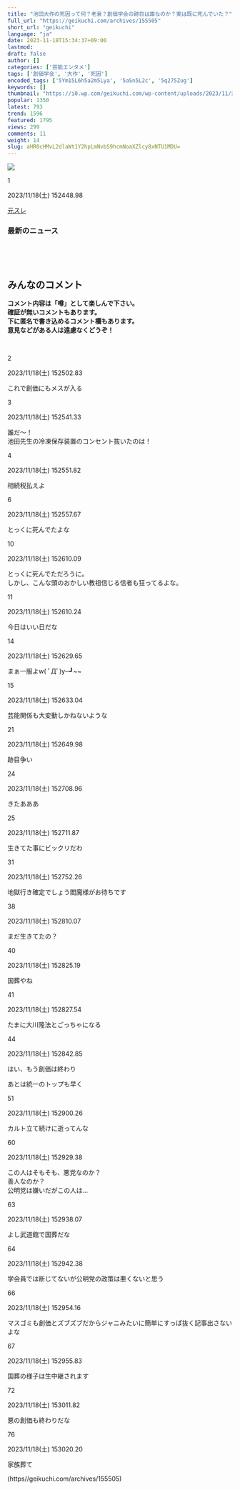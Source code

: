 ```yaml
---
title: "池田大作の死因って何？老衰？創価学会の跡目は誰なのか？実は既に死んでいた？"
full_url: "https://geikuchi.com/archives/155505"
short_url: "geikuchi"
language: "ja"
date: 2023-11-18T15:34:37+09:00
lastmod: 
draft: false
author: []
categories: ['芸能エンタメ']
tags: ['創価学会', '大作', '死因']
encoded_tags: ['5Ym15L6h5a2m5Lya', '5aSn5L2c', '5q275Zug']
keywords: []
thumbnail: "https://i0.wp.com/geikuchi.com/wp-content/uploads/2023/11/池田大作の死因.jpg?fit=1200%2C800&ssl=1"
popular: 1350
latest: 793
trend: 1596
featured: 1795
views: 299
comments: 11
weight: 14
slug: aHR0cHMvL2dlaWt1Y2hpLmNvbS9hcmNoaXZlcy8xNTU1MDU=
---
```


![](https://i0.wp.com/geikuchi.com/wp-content/uploads/2023/11/池田大作の死因.jpg?fit=1200%2C800&ssl=1)

<div><p class='t_h'><p>1 <p> 2023/11/18(土) 152448.98 </p></p></p> <p> </p> <p><a rel='noopener' target='_blank' href='https//hayabusa9.5ch.net/test/read.cgi/mnewsplus/1700288688/'>元スレ</a></p> <p class='text-mobile'> <h3>最新のニュース</h3> </p> <p class='blogroll_wrapper'> </p> <p class='text-mobile'> <br> </p> <p class='text-mobile'> </p> <p class='text-mobile'> <br> </p> <h2>みんなのコメント</h2> <strong><p>コメント内容は「噂」として楽しんで下さい。<br> 確証が無いコメントもあります。<br> 下に匿名で書き込めるコメント欄もあります。<br> 意見などがある人は遠慮なくどうぞ！<br></p></strong> <br><p></p> <p class='t_h'><p>2 <p> 2023/11/18(土) 152502.83 </p></p></p> <p class='t_b'><p> これで創価にもメスが入る </p></p> <p> </p> <p class='t_h'><p>3 <p> 2023/11/18(土) 152541.33 </p></p></p> <p class='t_b'><p> 誰だ～！<br> 池田先生の冷凍保存装置のコンセント抜いたのは！ </p></p> <p> </p> <p class='t_h'><p>4 <p> 2023/11/18(土) 152551.82 </p></p></p> <p class='t_b'><p> 相続税払えよ </p></p> <p> </p> <p class='t_h'><p>6 <p> 2023/11/18(土) 152557.67 </p></p></p> <p class='t_b'><p> とっくに死んでたよな </p></p> <p> </p> <p class='t_h'><p>10 <p> 2023/11/18(土) 152610.09 </p></p></p> <p class='t_b'><p> とっくに死んでただろうに。<br> しかし、こんな頭のおかしい教祖信じる信者も狂ってるよな。 </p></p> <p> </p> <p class='t_h'><p>11 <p> 2023/11/18(土) 152610.24 </p></p></p> <p class='t_b'><p> 今日はいい日だな </p></p> <p> </p> <p class='t_h'><p>14 <p> 2023/11/18(土) 152629.65 </p></p></p> <p class='t_b'><p> まぁ一服よw( ﾟДﾟ)y─┛~~ </p></p> <p> </p> <p class='t_h'><p>15 <p> 2023/11/18(土) 152633.04 </p></p></p> <p class='t_b'><p> 芸能関係も大変動しかねないような </p></p> <p> </p> <p class='t_h'><p>21 <p> 2023/11/18(土) 152649.98 </p></p></p> <p class='t_b'><p> 跡目争い </p></p> <p> </p> <p class='t_h'><p>24 <p> 2023/11/18(土) 152708.96 </p></p></p> <p class='t_b'><p> きたあああ </p></p> <p> </p> <p class='t_h'><p>25 <p> 2023/11/18(土) 152711.87 </p></p></p> <p class='t_b'><p> 生きてた事にビックリだわ </p></p> <p> </p> <p class='t_h'><p>31 <p> 2023/11/18(土) 152752.26 </p></p></p> <p class='t_b'><p> 地獄行き確定でしょう閻魔様がお待ちです </p></p> <p> </p> <p class='t_h'><p>38 <p> 2023/11/18(土) 152810.07 </p></p></p> <p class='t_b'><p> まだ生きてたの？ </p></p> <p> </p> <p class='t_h'><p>40 <p> 2023/11/18(土) 152825.19 </p></p></p> <p class='t_b'><p> 国葬やね </p></p> <p> </p> <p class='t_h'><p>41 <p> 2023/11/18(土) 152827.54 </p></p></p> <p class='t_b'><p> たまに大川隆法とごっちゃになる </p></p> <p> </p> <p class='t_h'><p>44 <p> 2023/11/18(土) 152842.85 </p></p></p> <p> はい、もう創価は終わり </p> <p>あとは統一のトップも早く</p> <p> </p> <p class='t_h'><p>51 <p> 2023/11/18(土) 152900.26 </p></p></p> <p class='t_b'><p> カルト立て続けに逝ってんな </p></p> <p> </p> <p class='t_h'><p>60 <p> 2023/11/18(土) 152929.38 </p></p></p> <p class='t_b'><p> この人はそもそも、悪党なのか？<br> 善人なのか？<br> 公明党は嫌いだがこの人は… </p></p> <p> </p> <p class='t_h'><p>63 <p> 2023/11/18(土) 152938.07 </p></p></p> <p class='t_b'><p> よし武道館で国葬だな </p></p> <p> </p> <p class='t_h'><p>64 <p> 2023/11/18(土) 152942.38 </p></p></p> <p class='t_b'><p> 学会員では断じてないが公明党の政策は悪くないと思う </p></p> <p> </p> <p class='t_h'><p>66 <p> 2023/11/18(土) 152954.16 </p></p></p> <p class='t_b'><p> マスゴミも創価とズブズブだからジャニみたいに簡単にすっぱ抜く記事出さないよな </p></p> <p> </p> <p class='t_h'><p>67 <p> 2023/11/18(土) 152955.83 </p></p></p> <p class='t_b'><p> 国葬の様子は生中継されます </p></p> <p> </p> <p class='t_h'><p>72 <p> 2023/11/18(土) 153011.82 </p></p></p> <p class='t_b'><p> 悪の創価も終わりだな </p></p> <p> </p> <p class='t_h'><p>76 <p> 2023/11/18(土) 153020.20 </p></p></p> <p class='t_b'><p> 家族葬て </p></p> <p> </p> </div>

(https//geikuchi.com/archives/155505)
